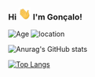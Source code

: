 ### Hi <img src="https://github.com/Andy-Python-Programmer/Andy-Python-Programmer/blob/master/hello.gif" height="25px"> I'm Gonçalo!

![Age](https://img.shields.io/badge/Age-25-blue)
![location](https://img.shields.io/badge/Live%20in-Lisbon-red)

![Anurag's GitHub stats](https://github-readme-stats.vercel.app/api?username=cruziper&show_icons=true&theme=tokionight)

[![Top Langs](https://github-readme-stats.vercel.app/api/top-langs/?username=cruziper&langs_count=8)](https://github.com/cruziper/github-readme-stats)

<!--
**Cruziper/cruziper** is a ✨ _special_ ✨ repository because its `README.md` (this file) appears on your GitHub profile.

Here are some ideas to get you started:

- 🔭 I’m currently working on ...
- 🌱 I’m currently learning ...
- 👯 I’m looking to collaborate on ...
- 🤔 I’m looking for help with ...
- 💬 Ask me about ...
- 📫 How to reach me: ...
- 😄 Pronouns: ...
- ⚡ Fun fact: ...
-->
